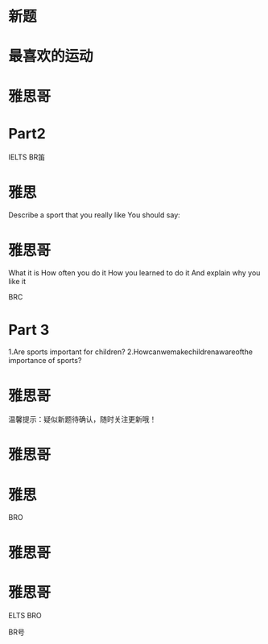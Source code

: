 # 新题  

# 最喜欢的运动  

# 雅思哥  

# Part2  

IELTS BR笛  

# 雅思  

Describe a sport that you really like You should say:  

# 雅思哥  

What it is How often you do it How you learned to do it And explain why you like it  

BRC  

# Part 3  

1.Are sports important for children? 2.Howcanwemakechildrenawareofthe importance of sports?  

# 雅思哥  

温馨提示：疑似新题待确认，随时关注更新哦！  

# 雅思哥  

# 雅思  

BRO  

# 雅思哥  

# 雅思哥  

ELTS BRO  

BR号  